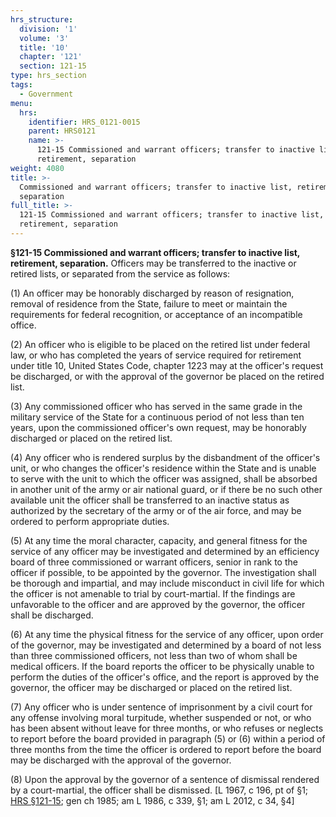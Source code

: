 ```yaml
---
hrs_structure:
  division: '1'
  volume: '3'
  title: '10'
  chapter: '121'
  section: 121-15
type: hrs_section
tags:
  - Government
menu:
  hrs:
    identifier: HRS_0121-0015
    parent: HRS0121
    name: >-
      121-15 Commissioned and warrant officers; transfer to inactive list,
      retirement, separation
weight: 4080
title: >-
  Commissioned and warrant officers; transfer to inactive list, retirement,
  separation
full_title: >-
  121-15 Commissioned and warrant officers; transfer to inactive list,
  retirement, separation
---
```

**§121-15 Commissioned and warrant officers; transfer to inactive list, retirement, separation.** Officers may be transferred to the inactive or retired lists, or separated from the service as follows:

(1) An officer may be honorably discharged by reason of resignation, removal of residence from the State, failure to meet or maintain the requirements for federal recognition, or acceptance of an incompatible office.

(2) An officer who is eligible to be placed on the retired list under federal law, or who has completed the years of service required for retirement under title 10, United States Code, chapter 1223 may at the officer's request be discharged, or with the approval of the governor be placed on the retired list.

(3) Any commissioned officer who has served in the same grade in the military service of the State for a continuous period of not less than ten years, upon the commissioned officer's own request, may be honorably discharged or placed on the retired list.

(4) Any officer who is rendered surplus by the disbandment of the officer's unit, or who changes the officer's residence within the State and is unable to serve with the unit to which the officer was assigned, shall be absorbed in another unit of the army or air national guard, or if there be no such other available unit the officer shall be transferred to an inactive status as authorized by the secretary of the army or of the air force, and may be ordered to perform appropriate duties.

(5) At any time the moral character, capacity, and general fitness for the service of any officer may be investigated and determined by an efficiency board of three commissioned or warrant officers, senior in rank to the officer if possible, to be appointed by the governor. The investigation shall be thorough and impartial, and may include misconduct in civil life for which the officer is not amenable to trial by court-martial. If the findings are unfavorable to the officer and are approved by the governor, the officer shall be discharged.

(6) At any time the physical fitness for the service of any officer, upon order of the governor, may be investigated and determined by a board of not less than three commissioned officers, not less than two of whom shall be medical officers. If the board reports the officer to be physically unable to perform the duties of the officer's office, and the report is approved by the governor, the officer may be discharged or placed on the retired list.

(7) Any officer who is under sentence of imprisonment by a civil court for any offense involving moral turpitude, whether suspended or not, or who has been absent without leave for three months, or who refuses or neglects to report before the board provided in paragraph (5) or (6) within a period of three months from the time the officer is ordered to report before the board may be discharged with the approval of the governor.

(8) Upon the approval by the governor of a sentence of dismissal rendered by a court-martial, the officer shall be dismissed. [L 1967, c 196, pt of §1; [HRS §121-15](/title-10/chapter-121/section-121-15/); gen ch 1985; am L 1986, c 339, §1; am L 2012, c 34, §4]
